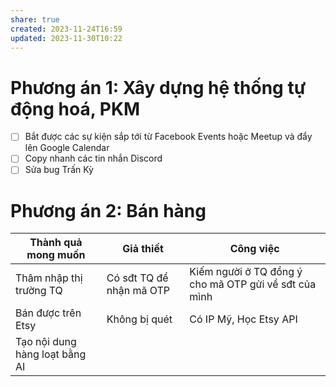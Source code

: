 ```yaml
---
share: true
created: 2023-11-24T16:59
updated: 2023-11-30T10:22
---
```


# Phương án 1: Xây dựng hệ thống tự động hoá, PKM
- [ ] Bắt được các sự kiện sắp tới từ Facebook Events hoặc Meetup và đẩy lên Google Calendar
- [ ] Copy nhanh các tin nhắn Discord
- [ ] Sửa bug Trấn Kỳ

# Phương án 2: Bán hàng
| Thành quả mong muốn            | Giả thiết                | Công việc                                             |
| ------------------------------ | ------------------------ | ----------------------------------------------------- |
| Thâm nhập thị trường TQ        | Có sđt TQ để nhận mã OTP | Kiếm người ở TQ đồng ý cho mã OTP gửi về sđt của mình |
| Bán được trên Etsy             | Không bị quét            | Có IP Mỹ, Học Etsy API                                |
| Tạo nội dung hàng loạt bằng AI |                          |                                                       |
